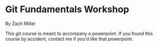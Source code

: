 # Git Fundamentals Workshop
By Zach Miller

This git course is meant to accompany a powerpoint.
If you found this course by accident, contact me if you'd like that powerpoint.
